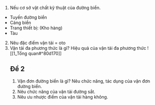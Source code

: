 1. Nếu cơ sở vật chất kỹ thuật của đường biển.
- Tuyến đường biển 
- Cảng biển 
- Trang thiết bị: (Kho hàng)
- Tàu
2. Nêu đặc điểm vận tải = oto
3. Vận tải đa phương thức là gì? Hiệu quả của vận tải đa phương thức
   ![[1_Tổng quan#^80d170]]
   ## Đề 2
   1. Vận đơn đường biển là gì? Nêu chức năng, tác dụng của vận đơn đường biển.
   2. Nêu chức năng của vận tải đường sắt.
   3. Nêu ưu nhược điểm của vận tải hàng không.